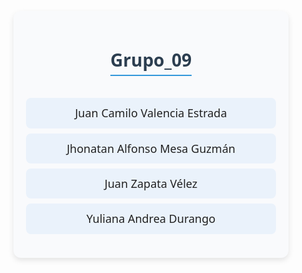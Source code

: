 <div style="font-family: 'Segoe UI', Tahoma, Geneva, Verdana, sans-serif; background-color: #f9fafc; color: #222; padding: 20px; border-radius: 12px; box-shadow: 0 4px 10px rgba(0,0,0,0.1); width: 400px; margin: 30px auto; text-align: center;">

  <h1 style="color: #2c3e50; font-size: 28px; margin-bottom: 15px; border-bottom: 2px solid #3498db; display: inline-block; padding-bottom: 5px;">Grupo_09</h1>

  <ul style="list-style-type: none; padding: 0; margin-top: 20px; line-height: 1.8; font-size: 18px;">
    <li style="background-color: #eaf2fb; margin: 8px 0; padding: 8px; border-radius: 8px;">Juan Camilo Valencia Estrada</li>
    <li style="background-color: #eaf2fb; margin: 8px 0; padding: 8px; border-radius: 8px;">Jhonatan Alfonso Mesa Guzmán</li>
    <li style="background-color: #eaf2fb; margin: 8px 0; padding: 8px; border-radius: 8px;">Juan Zapata Vélez</li>
    <li style="background-color: #eaf2fb; margin: 8px 0; padding: 8px; border-radius: 8px;">Yuliana Andrea Durango</li>
  </ul>
</div>
